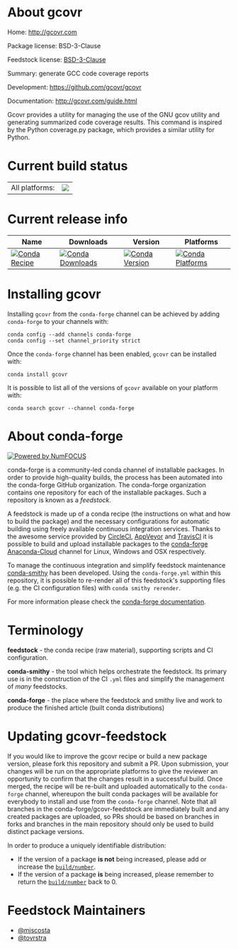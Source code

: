 About gcovr
===========

Home: http://gcovr.com

Package license: BSD-3-Clause

Feedstock license: [BSD-3-Clause](https://github.com/conda-forge/gcovr-feedstock/blob/master/LICENSE.txt)

Summary: generate GCC code coverage reports

Development: https://github.com/gcovr/gcovr

Documentation: http://gcovr.com/guide.html

Gcovr provides a utility for managing the use of the GNU gcov utility and
generating summarized code coverage results. This command is inspired by the
Python coverage.py package, which provides a similar utility for Python.


Current build status
====================


<table><tr><td>All platforms:</td>
    <td>
      <a href="https://dev.azure.com/conda-forge/feedstock-builds/_build/latest?definitionId=6474&branchName=master">
        <img src="https://dev.azure.com/conda-forge/feedstock-builds/_apis/build/status/gcovr-feedstock?branchName=master">
      </a>
    </td>
  </tr>
</table>

Current release info
====================

| Name | Downloads | Version | Platforms |
| --- | --- | --- | --- |
| [![Conda Recipe](https://img.shields.io/badge/recipe-gcovr-green.svg)](https://anaconda.org/conda-forge/gcovr) | [![Conda Downloads](https://img.shields.io/conda/dn/conda-forge/gcovr.svg)](https://anaconda.org/conda-forge/gcovr) | [![Conda Version](https://img.shields.io/conda/vn/conda-forge/gcovr.svg)](https://anaconda.org/conda-forge/gcovr) | [![Conda Platforms](https://img.shields.io/conda/pn/conda-forge/gcovr.svg)](https://anaconda.org/conda-forge/gcovr) |

Installing gcovr
================

Installing `gcovr` from the `conda-forge` channel can be achieved by adding `conda-forge` to your channels with:

```
conda config --add channels conda-forge
conda config --set channel_priority strict
```

Once the `conda-forge` channel has been enabled, `gcovr` can be installed with:

```
conda install gcovr
```

It is possible to list all of the versions of `gcovr` available on your platform with:

```
conda search gcovr --channel conda-forge
```


About conda-forge
=================

[![Powered by NumFOCUS](https://img.shields.io/badge/powered%20by-NumFOCUS-orange.svg?style=flat&colorA=E1523D&colorB=007D8A)](http://numfocus.org)

conda-forge is a community-led conda channel of installable packages.
In order to provide high-quality builds, the process has been automated into the
conda-forge GitHub organization. The conda-forge organization contains one repository
for each of the installable packages. Such a repository is known as a *feedstock*.

A feedstock is made up of a conda recipe (the instructions on what and how to build
the package) and the necessary configurations for automatic building using freely
available continuous integration services. Thanks to the awesome service provided by
[CircleCI](https://circleci.com/), [AppVeyor](https://www.appveyor.com/)
and [TravisCI](https://travis-ci.com/) it is possible to build and upload installable
packages to the [conda-forge](https://anaconda.org/conda-forge)
[Anaconda-Cloud](https://anaconda.org/) channel for Linux, Windows and OSX respectively.

To manage the continuous integration and simplify feedstock maintenance
[conda-smithy](https://github.com/conda-forge/conda-smithy) has been developed.
Using the ``conda-forge.yml`` within this repository, it is possible to re-render all of
this feedstock's supporting files (e.g. the CI configuration files) with ``conda smithy rerender``.

For more information please check the [conda-forge documentation](https://conda-forge.org/docs/).

Terminology
===========

**feedstock** - the conda recipe (raw material), supporting scripts and CI configuration.

**conda-smithy** - the tool which helps orchestrate the feedstock.
                   Its primary use is in the construction of the CI ``.yml`` files
                   and simplify the management of *many* feedstocks.

**conda-forge** - the place where the feedstock and smithy live and work to
                  produce the finished article (built conda distributions)


Updating gcovr-feedstock
========================

If you would like to improve the gcovr recipe or build a new
package version, please fork this repository and submit a PR. Upon submission,
your changes will be run on the appropriate platforms to give the reviewer an
opportunity to confirm that the changes result in a successful build. Once
merged, the recipe will be re-built and uploaded automatically to the
`conda-forge` channel, whereupon the built conda packages will be available for
everybody to install and use from the `conda-forge` channel.
Note that all branches in the conda-forge/gcovr-feedstock are
immediately built and any created packages are uploaded, so PRs should be based
on branches in forks and branches in the main repository should only be used to
build distinct package versions.

In order to produce a uniquely identifiable distribution:
 * If the version of a package **is not** being increased, please add or increase
   the [``build/number``](https://docs.conda.io/projects/conda-build/en/latest/resources/define-metadata.html#build-number-and-string).
 * If the version of a package **is** being increased, please remember to return
   the [``build/number``](https://docs.conda.io/projects/conda-build/en/latest/resources/define-metadata.html#build-number-and-string)
   back to 0.

Feedstock Maintainers
=====================

* [@mjscosta](https://github.com/mjscosta/)
* [@tovrstra](https://github.com/tovrstra/)

